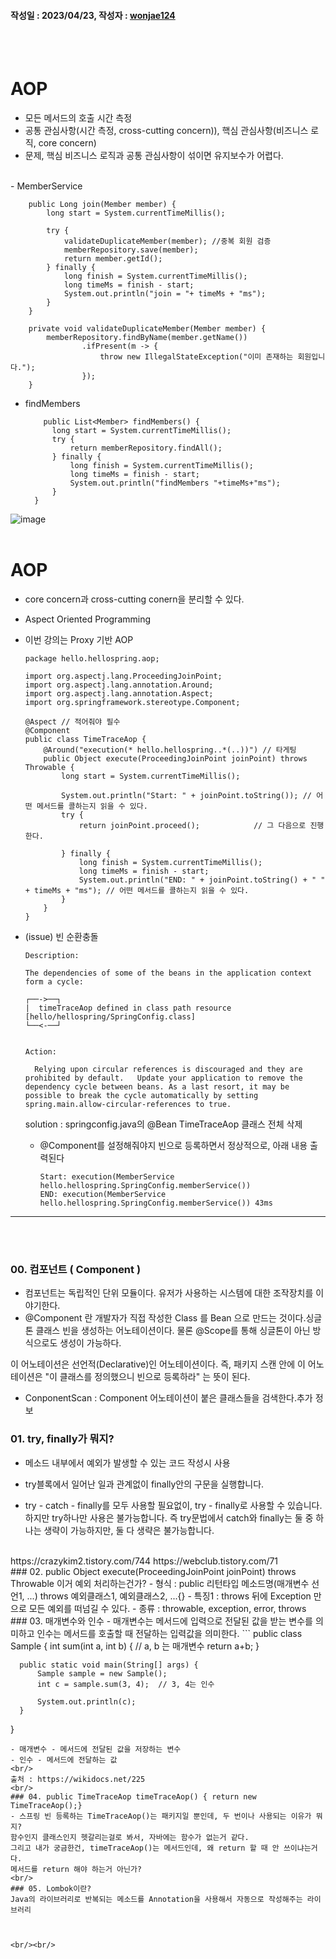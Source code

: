 #### 작성일 : 2023/04/23, 작성자 : [wonjae124](https://github.com/wonjae124)

<br/><br/>
# AOP 
- 모든 메서드의 호출 시간 측정
- 공통 관심사항(시간 측정, cross-cutting concern)), 핵심 관심사항(비즈니스 로직, core concern)
- 문제, 핵심 비즈니스 로직과 공통 관심사항이 섞이면 유지보수가 어렵다.
<br/>
- MemberService
  
  ```
      public Long join(Member member) {
          long start = System.currentTimeMillis();

          try {
              validateDuplicateMember(member); //중복 회원 검증
              memberRepository.save(member);
              return member.getId();
          } finally {
              long finish = System.currentTimeMillis();
              long timeMs = finish - start;
              System.out.println("join = "+ timeMs + "ms");
          }
      }

      private void validateDuplicateMember(Member member) {
          memberRepository.findByName(member.getName())
                  .ifPresent(m -> {
                      throw new IllegalStateException("이미 존재하는 회원입니다.");
                  });
      }
  ```
  
  - findMembers
    ```
        public List<Member> findMembers() {
          long start = System.currentTimeMillis();
          try {
              return memberRepository.findAll();
          } finally {
              long finish = System.currentTimeMillis();
              long timeMs = finish - start;
              System.out.println("findMembers "+timeMs+"ms");
          }
      }
    ```
  
![image](https://user-images.githubusercontent.com/67944072/233813257-824e4256-b6a0-42f3-b6be-e9085d30d4dc.png)
<br/><br/>

# AOP 
- core concern과 cross-cutting conern을 분리할 수 있다.
- Aspect Oriented Programming
- 이번 강의는 Proxy 기반 AOP
  ```
  package hello.hellospring.aop;

  import org.aspectj.lang.ProceedingJoinPoint;
  import org.aspectj.lang.annotation.Around;
  import org.aspectj.lang.annotation.Aspect;
  import org.springframework.stereotype.Component;

  @Aspect // 적어줘야 필수
  @Component
  public class TimeTraceAop {
      @Around("execution(* hello.hellospring..*(..))") // 타게팅
      public Object execute(ProceedingJoinPoint joinPoint) throws Throwable {
          long start = System.currentTimeMillis();

          System.out.println("Start: " + joinPoint.toString()); // 어떤 메서드를 콜하는지 읽을 수 있다.
          try {
              return joinPoint.proceed();            // 그 다음으로 진행한다.

          } finally {
              long finish = System.currentTimeMillis();
              long timeMs = finish - start;
              System.out.println("END: " + joinPoint.toString() + " " + timeMs + "ms"); // 어떤 메서드를 콜하는지 읽을 수 있다.
          }
      }
  }

  ```
- (issue) 빈 순환충돌
  ```
  Description:

  The dependencies of some of the beans in the application context form a cycle:

  ┌──->──┐
  |  timeTraceAop defined in class path resource [hello/hellospring/SpringConfig.class]
  └──<-──┘


  Action:

    Relying upon circular references is discouraged and they are prohibited by default.   Update your application to remove the dependency cycle between beans. As a last resort, it may be possible to break the cycle automatically by setting spring.main.allow-circular-references to true.
  ```

  solution : springconfig.java의 @Bean TimeTraceAop 클래스 전체 삭제
  
  - @Component를 설정해줘야지 빈으로 등록하면서 정상적으로, 아래 내용 출력된다
    
    ```
    Start: execution(MemberService hello.hellospring.SpringConfig.memberService())
    END: execution(MemberService hello.hellospring.SpringConfig.memberService()) 43ms
    ```

---
<br/><br/>
### 00. 컴포넌트 ( Component )
- 컴포넌트는 독립적인 단위 모듈이다. 유저가 사용하는 시스템에 대한 조작장치를 이야기한다.
- @Component 란 
  개발자가 직접 작성한 Class 를 Bean 으로 만드는 것이다.싱글톤 클래스 빈을 생성하는 어노테이션이다. 물론 @Scope를 통해 싱글톤이 아닌 방식으로도 생성이 가능하다.

이 어노테이션은 선언적(Declarative)인 어노테이션이다.
즉, 패키지 스캔 안에 이 어노테이션은 "이 클래스를 정의했으니 빈으로 등록하라" 는 뜻이 된다.
* ConponentScan : Component 어노테이션이 붙은 클래스들을 검색한다.추가 정보

### 01. try, finally가 뭐지?
- 메소드 내부에서 예외가 발생할 수 있는 코드 작성시 사용
- try블록에서 일어난 일과 관계없이 finally안의 구문을 실행합니다. 

- try - catch - finally를 모두 사용할 필요없이, try - finally로 사용할 수 있습니다. 하지만 try하나만 사용은 불가능합니다. 즉 try문법에서 catch와 finally는 둘 중 하나는 생략이 가능하지만, 둘 다 생략은 불가능합니다.
<br/>
https://crazykim2.tistory.com/744
https://webclub.tistory.com/71


<br/>
### 02. public Object execute(ProceedingJoinPoint joinPoint) throws Throwable 이거 예외 처리하는건가?
- 형식 : public 리턴타입 메소드명(매개변수 선언1, ...) throws 예외클래스1, 예외클래스2, ...{}
- 특징1 : throws 뒤에 Exception 만으로 모든 예외를 떠넘길 수 있다.
- 종류 : throwable, exception, error, throws
 <br/>
### 03. 매개변수와 인수
- 매개변수는 메서드에 입력으로 전달된 값을 받는 변수를 의미하고 인수는 메서드를 호출할 때 전달하는 입력값을 의미한다.
  ```
  public class Sample {
      int sum(int a, int b) {  // a, b 는 매개변수
          return a+b;
      }

      public static void main(String[] args) {
          Sample sample = new Sample();
          int c = sample.sum(3, 4);  // 3, 4는 인수

          System.out.println(c);
      }
  }
  ```
- 매개변수 - 메서드에 전달된 값을 저장하는 변수
- 인수 - 메서드에 전달하는 값
<br/>
출처 : https://wikidocs.net/225
<br/>
### 04. public TimeTraceAop timeTraceAop() { return new TimeTraceAop();}
- 스프링 빈 등록하는 TimeTraceAop()는 패키지일 뿐인데, 두 번이나 사용되는 이유가 뭐지? 
함수인지 클래스인지 헷갈리는걸로 봐서, 자바에는 함수가 없는거 같다.
그리고 내가 궁금한건, timeTraceAop()는 메서드인데, 왜 return 할 때 안 쓰이냐는거다.
메서드를 return 해야 하는거 아닌가?
<br/>
### 05. Lombok이란?
Java의 라이브러리로 반복되는 메소드를 Annotation을 사용해서 자동으로 작성해주는 라이브러리



<br/><br/>
